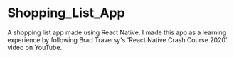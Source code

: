 # Shopping_List_App
A shopping list app made using React Native. I made this app as a learning experience by following Brad Traversy's 'React Native Crash Course 2020' video on YouTube.

